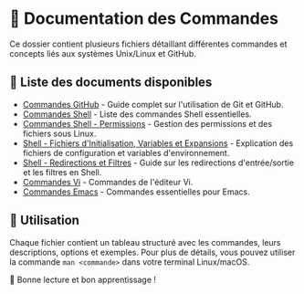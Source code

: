 # 📌 Documentation des Commandes

Ce dossier contient plusieurs fichiers détaillant différentes commandes et concepts liés aux systèmes Unix/Linux et GitHub.

## 📖 Liste des documents disponibles

- [Commandes GitHub](GitHub_commandes.md) - Guide complet sur l'utilisation de Git et GitHub.
- [Commandes Shell](Shell_Commandes.md) - Liste des commandes Shell essentielles.
- [Commandes Shell - Permissions](Commandes_Shell_Permissions.md) - Gestion des permissions et des fichiers sous Linux.
- [Shell - Fichiers d'Initialisation, Variables et Expansions](Shell_Fichiers_d'Initialisation_Variables_et_Expansions.md) - Explication des fichiers de configuration et variables d'environnement.
- [Shell - Redirections et Filtres](Shell_Redirections_d'Entrée_Sortie_et_Filtres.md) - Guide sur les redirections d'entrée/sortie et les filtres en Shell.
- [Commandes Vi](Vi_commandes.md) - Commandes de l'éditeur Vi.
- [Commandes Emacs](Emacs_commandes.md) - Commandes essentielles pour Emacs.

## 📌 Utilisation
Chaque fichier contient un tableau structuré avec les commandes, leurs descriptions, options et exemples. Pour plus de détails, vous pouvez utiliser la commande `man <commande>` dans votre terminal Linux/macOS.

🚀 Bonne lecture et bon apprentissage !

